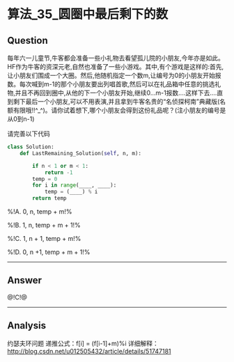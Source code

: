 # 算法_35_圆圈中最后剩下的数


## Question
每年六一儿童节,牛客都会准备一些小礼物去看望孤儿院的小朋友,今年亦是如此。HF作为牛客的资深元老,自然也准备了一些小游戏。其中,有个游戏是这样的:首先,让小朋友们围成一个大圈。然后,他随机指定一个数m,让编号为0的小朋友开始报数。每次喊到m-1的那个小朋友要出列唱首歌,然后可以在礼品箱中任意的挑选礼物,并且不再回到圈中,从他的下一个小朋友开始,继续0...m-1报数....这样下去....直到剩下最后一个小朋友,可以不用表演,并且拿到牛客名贵的“名侦探柯南”典藏版(名额有限哦!!^_^)。请你试着想下,哪个小朋友会得到这份礼品呢？(注小朋友的编号是从0到n-1)

请完善以下代码

```python
class Solution:
    def LastRemaining_Solution(self, n, m):

        if n < 1 or m < 1:
            return -1
        temp = 0
        for i in range(____, ____):
            temp = (____) % i
        return temp
```



%!A. 0, n, temp + m!%

%!B. 1, n, temp + m + 1!%

%!C. 1, n + 1, temp + m!%

%!D. 0, n +1, temp + m + 1!%

----

## Answer
@!C!@

----

## Analysis

约瑟夫环问题
递推公式：f[i] = (f[i-1]+m)%i
详细解释：http://blog.csdn.net/u012505432/article/details/51747181